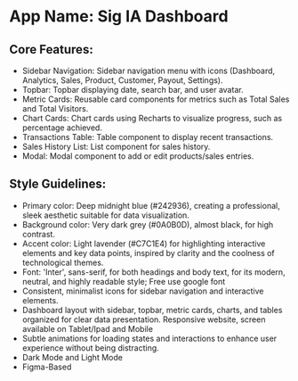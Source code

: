 # **App Name**: Sig IA Dashboard

## Core Features:

- Sidebar Navigation: Sidebar navigation menu with icons (Dashboard, Analytics, Sales, Product, Customer, Payout, Settings).
- Topbar: Topbar displaying date, search bar, and user avatar.
- Metric Cards: Reusable card components for metrics such as Total Sales and Total Visitors.
- Chart Cards: Chart cards using Recharts to visualize progress, such as percentage achieved.
- Transactions Table: Table component to display recent transactions.
- Sales History List: List component for sales history.
- Modal: Modal component to add or edit products/sales entries.

## Style Guidelines:

- Primary color: Deep midnight blue (#242936), creating a professional, sleek aesthetic suitable for data visualization.
- Background color: Very dark grey (#0A0B0D), almost black, for high contrast.
- Accent color: Light lavender (#C7C1E4) for highlighting interactive elements and key data points, inspired by clarity and the coolness of technological themes.
- Font: 'Inter', sans-serif, for both headings and body text, for its modern, neutral, and highly readable style; Free use google font
- Consistent, minimalist icons for sidebar navigation and interactive elements.
- Dashboard layout with sidebar, topbar, metric cards, charts, and tables organized for clear data presentation. Responsive website, screen available on Tablet/Ipad and Mobile
- Subtle animations for loading states and interactions to enhance user experience without being distracting.
- Dark Mode and Light Mode
- Figma-Based